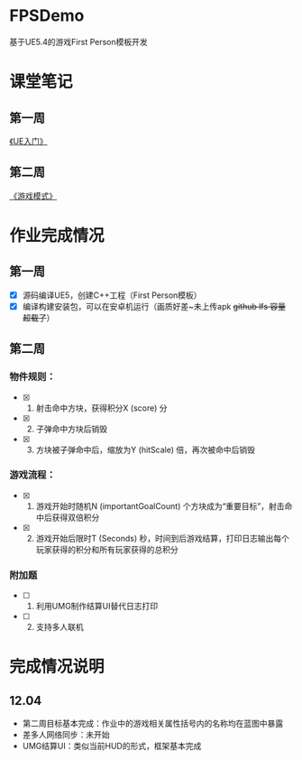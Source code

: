 # FPSDemo
基于UE5.4的游戏First Person模板开发

# 课堂笔记
## 第一周
[《UE入门》](https://www.mubu.com/doc/2oJdnkSXkXl)
## 第二周
[《游戏模式》](https://www.mubu.com/doc/2pDGzonBRkl)

# 作业完成情况
## 第一周
- [x] 源码编译UE5，创建C++工程（First Person模板）  
- [x] 编译构建安装包，可以在安卓机运行（画质好差~未上传apk ~~github lfs 容量超载了~~）

## 第二周
### 物件规则：
- [x] 1. 射击命中方块，获得积分X (score) 分
- [x] 2. 子弹命中方块后销毁
- [x] 3. 方块被子弹命中后，缩放为Y (hitScale) 倍，再次被命中后销毁

### 游戏流程：
- [x] 1. 游戏开始时随机N (importantGoalCount) 个方块成为“重要目标”，射击命中后获得双倍积分
- [x] 2. 游戏开始后限时T (Seconds) 秒，时间到后游戏结算，打印日志输出每个玩家获得的积分和所有玩家获得的总积分

### 附加题
- [ ] 1. 利用UMG制作结算UI替代日志打印
- [ ] 2. 支持多人联机

# 完成情况说明
## 12.04
- 第二周目标基本完成：作业中的游戏相关属性括号内的名称均在蓝图中暴露
- 差多人网络同步：未开始
- UMG结算UI：类似当前HUD的形式，框架基本完成